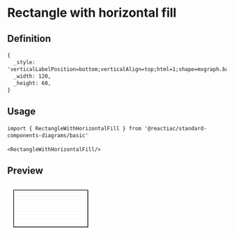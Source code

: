 # Rectangle with horizontal fill

## Definition

```
{
  _style: 'verticalLabelPosition=bottom;verticalAlign=top;html=1;shape=mxgraph.basic.patternFillRect;fillStyle=hor;step=5;fillStrokeWidth=0.2;fillStrokeColor=#dddddd;',
  _width: 120,
  _height: 60,
}
```

## Usage

```
import { RectangleWithHorizontalFill } from '@reactiac/standard-components-diagrams/basic'

<RectangleWithHorizontalFill/>
```

## Preview

<img src="./rectangle-with-horizontal-fill.png" width="200"/>
